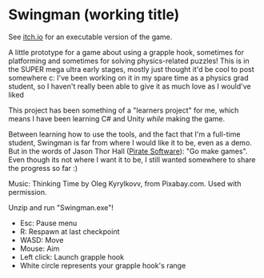 # Swingman (working title)
See [itch.io](https://zony66.itch.io/swingman) for an executable version of the game.

A little prototype for a game about using a grapple hook, sometimes for platforming and sometimes for solving physics-related puzzles!
This is in the SUPER mega ultra early stages, mostly just thought it'd be cool to post somewhere c:
I've been working on it in my spare time as a physics grad student, so I haven't really been able to give it as much love as I would've liked

This project has been something of a "learners project" for me, which means I have been learning C# and Unity _while_ making the game. 

Between learning how to use the tools, and the fact that I'm a full-time student, Swingman is far from where I would like it to be, even as a demo.  
But in the words of Jason Thor Hall ([Pirate Software](https://www.youtube.com/watch?v=cFRT9E0C3XM)): "Go make games". Even though its not where I want it to be, I still wanted somewhere to share the progress so far :)


Music: Thinking Time by Oleg Kyrylkovv, from Pixabay.com. Used with permission.


Unzip and run "Swingman.exe"! 
- Esc: Pause menu
- R: Respawn at last checkpoint
- WASD: Move
- Mouse: Aim
- Left click: Launch grapple hook
- White circle represents your grapple hook's range


